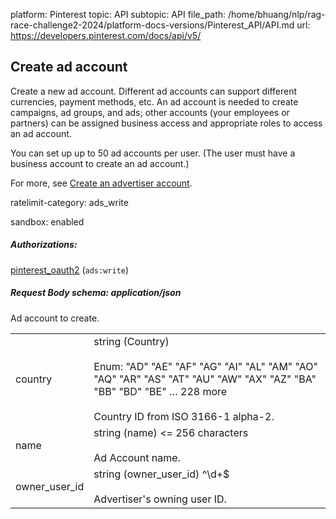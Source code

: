 platform: Pinterest
topic: API
subtopic: API
file_path: /home/bhuang/nlp/rag-race-challenge2-2024/platform-docs-versions/Pinterest_API/API.md
url: https://developers.pinterest.com/docs/api/v5/


## [](#operation/ad_accounts/create)Create ad account

Create a new ad account. Different ad accounts can support different currencies, payment methods, etc. An ad account is needed to create campaigns, ad groups, and ads; other accounts (your employees or partners) can be assigned business access and appropriate roles to access an ad account.

You can set up up to 50 ad accounts per user. (The user must have a business account to create an ad account.)

For more, see [Create an advertiser account](https://help.pinterest.com/en/business/article/create-an-advertiser-account).

ratelimit-category: ads\_write

sandbox: enabled

##### Authorizations:

[pinterest\_oauth2](#section/Authentication/pinterest_oauth2) (`ads:write`)

##### Request Body schema: application/json

Ad account to create.

|     |     |
| --- | --- |
| country | string (Country)<br><br>Enum: "AD" "AE" "AF" "AG" "AI" "AL" "AM" "AO" "AQ" "AR" "AS" "AT" "AU" "AW" "AX" "AZ" "BA" "BB" "BD" "BE" … 228 more<br><br>Country ID from ISO 3166-1 alpha-2. |
| name | string (name) <= 256 characters<br><br>Ad Account name. |
| owner\_user\_id | string (owner\_user\_id) ^\\d+$<br><br>Advertiser's owning user ID. |